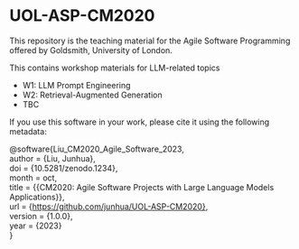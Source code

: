# UOL-ASP-CM2020

This repository is the teaching material for the Agile Software Programming offered by Goldsmith, University of London.

This contains workshop materials for LLM-related topics
- W1: LLM Prompt Engineering
- W2: Retrieval-Augmented Generation
- TBC


If you use this software in your work, please cite it using the following metadata:

@software{Liu_CM2020_Agile_Software_2023,  
author = {Liu, Junhua},  
doi = {10.5281/zenodo.1234},  
month = oct,  
title = {{CM2020: Agile Software Projects with Large Language Models Applications}},  
url = {https://github.com/junhua/UOL-ASP-CM2020},  
version = {1.0.0},  
year = {2023}  
}
